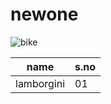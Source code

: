 # newone
![bike](https://wallpapercave.com/wp/wp5749705.jpg)







name|s.no
----|----
lamborgini|01
